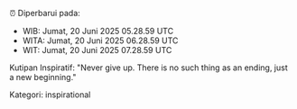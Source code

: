 ⏰ Diperbarui pada:
- WIB: Jumat, 20 Juni 2025 05.28.59 UTC
- WITA: Jumat, 20 Juni 2025 06.28.59 UTC
- WIT: Jumat, 20 Juni 2025 07.28.59 UTC

Kutipan Inspiratif:
"Never give up. There is no such thing as an ending, just a new beginning."


Kategori: inspirational

